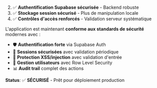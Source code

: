 2. ✅ **Authentification Supabase sécurisée** - Backend robuste
3. ✅ **Stockage session sécurisé** - Plus de manipulation locale
4. ✅ **Contrôles d'accès renforcés** - Validation serveur systématique

L'application est maintenant **conforme aux standards de sécurité** modernes avec :
- 🛡️ **Authentification forte** via Supabase Auth
- 🔐 **Sessions sécurisées** avec validation périodique  
- 🚫 **Protection XSS/injection** avec validation d'entrée
- 👥 **Gestion utilisateurs** avec Row Level Security
- 📊 **Audit trail** complet des actions

**Status**: ✅ **SÉCURISÉ** - Prêt pour déploiement production
